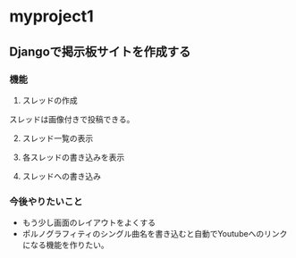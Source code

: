 # myproject1

## Djangoで掲示板サイトを作成する

### 機能

1. スレッドの作成
  
  スレッドは画像付きで投稿できる。

2. スレッド一覧の表示

3. 各スレッドの書き込みを表示

4. スレッドへの書き込み


### 今後やりたいこと

* もう少し画面のレイアウトをよくする
* ポルノグラフィティのシングル曲名を書き込むと自動でYoutubeへのリンクになる機能を作りたい。
